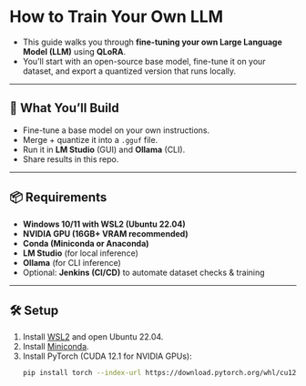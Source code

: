 # How to Train Your Own LLM

- This guide walks you through **fine-tuning your own Large Language Model (LLM)** using **QLoRA**.  
- You’ll start with an open-source base model, fine-tune it on your dataset, and export a quantized version that runs locally.
---

## 🚀 What You’ll Build
- Fine-tune a base model on your own instructions.
- Merge + quantize it into a `.gguf` file.
- Run it in **LM Studio** (GUI) and **Ollama** (CLI).
- Share results in this repo.

---

## 📦 Requirements
- **Windows 10/11 with WSL2 (Ubuntu 22.04)**
- **NVIDIA GPU (16GB+ VRAM recommended)**
- **Conda (Miniconda or Anaconda)**
- **LM Studio** (for local inference)
- **Ollama** (for CLI inference)
- Optional: **Jenkins (CI/CD)** to automate dataset checks & training

---

## 🛠️ Setup
1. Install [WSL2](https://learn.microsoft.com/en-us/windows/wsl/install) and open Ubuntu 22.04.
2. Install [Miniconda](https://docs.conda.io/en/latest/miniconda.html).
3. Install PyTorch (CUDA 12.1 for NVIDIA GPUs):
   ```bash
   pip install torch --index-url https://download.pytorch.org/whl/cu121
